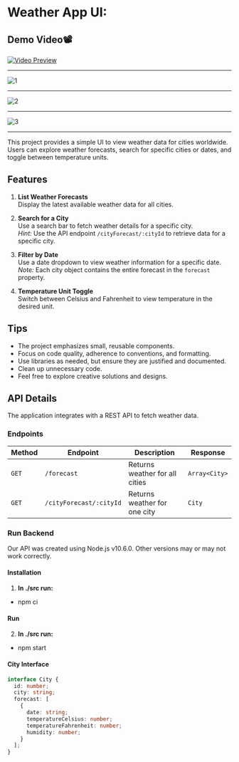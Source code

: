 # Weather App UI:

## Demo Video📽️

[![Video Preview](https://github.com/user-attachments/assets/2efdb857-7ced-4715-a252-099f24feea79)](https://github.com/user-attachments/assets/2efdb857-7ced-4715-a252-099f24feea79)

---

![1](https://github.com/user-attachments/assets/f346bf70-b68a-4f4d-b6d6-9742934ca640)

---

![2](https://github.com/user-attachments/assets/e27b0e4a-598a-40a2-9ffa-61238ff95e75)

---

![3](https://github.com/user-attachments/assets/2127063f-1187-4e05-b026-ff9ba914bc06)

---



This project provides a simple UI to view weather data for cities worldwide. Users can explore weather forecasts, search for specific cities or dates, and toggle between temperature units.

## Features

1. **List Weather Forecasts**  
   Display the latest available weather data for all cities.
   
2. **Search for a City**  
   Use a search bar to fetch weather details for a specific city.  
   *Hint:* Use the API endpoint `/cityForecast/:cityId` to retrieve data for a specific city.
   
3. **Filter by Date**  
   Use a date dropdown to view weather information for a specific date.  
   *Note:* Each city object contains the entire forecast in the `forecast` property.
   
4. **Temperature Unit Toggle**  
   Switch between Celsius and Fahrenheit to view temperature in the desired unit.

## Tips

- The project emphasizes small, reusable components.
- Focus on code quality, adherence to conventions, and formatting.
- Use libraries as needed, but ensure they are justified and documented.
- Clean up unnecessary code.
- Feel free to explore creative solutions and designs.

## API Details

The application integrates with a REST API to fetch weather data.

### Endpoints

| Method | Endpoint               | Description                     | Response                  |
|--------|-------------------------|---------------------------------|---------------------------|
| `GET`  | `/forecast`            | Returns weather for all cities | `Array<City>`            |
| `GET`  | `/cityForecast/:cityId`| Returns weather for one city   | `City`                   |

### Run Backend
Our API was created using Node.js v10.6.0. Other versions may or may not work correctly. 
#### Installation 
1. **In ./src run:** 
- npm ci 

#### Run 
2. **In ./src run:** 
- npm start  


#### City Interface

```typescript
interface City {
  id: number;
  city: string;
  forecast: [
    {
      date: string;
      temperatureCelsius: number;
      temperatureFahrenheit: number;
      humidity: number;
    }
  ];
}
